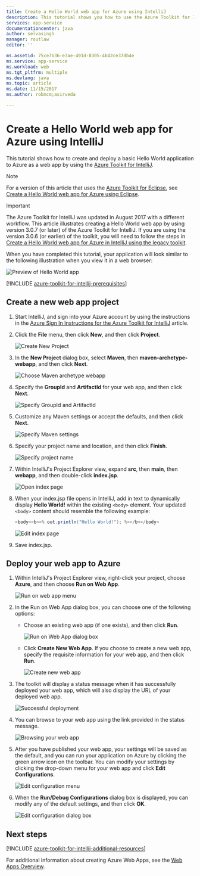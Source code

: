 ```yaml
---
title: Create a Hello World web app for Azure using IntelliJ
description: This tutorial shows you how to use the Azure Toolkit for IntelliJ to create a Hello World Web App for Azure.
services: app-service
documentationcenter: java
author: selvasingh
manager: routlaw
editor: ''

ms.assetid: 75ce7b36-e3ae-491d-8305-4b42ce37db4e
ms.service: app-service
ms.workload: web
ms.tgt_pltfrm: multiple
ms.devlang: java
ms.topic: article
ms.date: 11/15/2017
ms.author: robmcm;asirveda

---
```

# Create a Hello World web app for Azure using IntelliJ

This tutorial shows how to create and deploy a basic Hello World application to Azure as a web app by using the [Azure Toolkit for IntelliJ].

> [!NOTE]
>
> For a version of this article that uses the [Azure Toolkit for Eclipse], see [Create a Hello World web app for Azure using Eclipse][eclipse-hello-world].
>

> [!IMPORTANT]
> 
> The Azure Toolkit for IntelliJ was updated in August 2017 with a different workflow. This article illustrates creating a Hello World web app by using version 3.0.7 (or later) of the Azure Toolkit for IntelliJ. If you are using the version 3.0.6 (or earlier) of the toolkit, you will need to follow the steps in [Create a Hello World web app for Azure in IntelliJ using the legacy toolkit][Legacy Version].
> 

When you have completed this tutorial, your application will look similar to the following illustration when you view it in a web browser:

![Preview of Hello World app][browse-web-app]

[!INCLUDE [azure-toolkit-for-intellij-prerequisites](../includes/azure-toolkit-for-intellij-prerequisites.md)]

## Create a new web app project

1. Start IntelliJ, and sign into your Azure account by using the instructions in the [Azure Sign In Instructions for the Azure Toolkit for IntelliJ][intelliJ-sign-in-instructions] article.

1. Click the **File** menu, then click **New**, and then click **Project**.
   
   ![Create New Project][file-new-project]

1. In the **New Project** dialog box, select **Maven**, then **maven-archetype-webapp**, and then click **Next**.
   
   ![Choose Maven archetype webapp][maven-archetype-webapp]
   
1. Specify the **GroupId** and **ArtifactId** for your web app, and then click **Next**.
   
   ![Specify GroupId and ArtifactId][groupid-and-artifactid]

1. Customize any Maven settings or accept the defaults, and then click **Next**.
   
   ![Specify Maven settings][maven-options]

1. Specify your project name and location, and then click **Finish**.
   
   ![Specify project name][project-name]

1. Within IntelliJ's Project Explorer view, expand **src**, then **main**, then **webapp**, and then double-click **index.jsp**.
   
   ![Open index page][open-index-page]

1. When your index.jsp file opens in IntelliJ, add in text to dynamically display **Hello World!** within the existing `<body>` element. Your updated `<body>` content should resemble the following example:
   
   ```java
   <body><b><% out.println("Hello World!"); %></b></body>
   ``` 

   ![Edit index page][edit-index-page]

1. Save index.jsp.

## Deploy your web app to Azure

1. Within IntelliJ's Project Explorer view, right-click your project, choose **Azure**, and then choose **Run on Web App**.
   
   ![Run on web app menu][run-on-web-app-menu]

1. In the Run on Web App dialog box, you can choose one of the following options:

   * Choose an existing web app (if one exists), and then click **Run**.

      ![Run on Web App dialog box][run-on-web-app-dialog]

   * Click **Create New Web App**. If you choose to create a new web app, specify the requisite information for your web app, and then click **Run**.

      ![Create new web app][create-new-web-app-dialog]

1. The toolkit will display a status message when it has successfully deployed your web app, which will also display the URL of your deployed web app.

   ![Successful deployment][successfully-deployed]

1. You can browse to your web app using the link provided in the status message.

   ![Browsing your web app][browse-web-app]

1. After you have published your web app, your settings will be saved as the default, and you can run your application on Azure by clicking the green arrow icon on the toolbar. You can modify your settings by clicking the drop-down menu for your web app and click **Edit Configurations**.

   ![Edit configuration menu][edit-configuration-menu]

1. When the **Run/Debug Configurations** dialog box is displayed, you can modify any of the default settings, and then click **OK**.

   ![Edit configuration dialog box][edit-configuration-dialog]

## Next steps

[!INCLUDE [azure-toolkit-for-intellij-additional-resources](../includes/azure-toolkit-for-intellij-additional-resources.md)]

For additional information about creating Azure Web Apps, see the [Web Apps Overview].

<!-- URL List -->

[Azure Toolkit for IntelliJ]: azure-toolkit-for-intellij.md
[Azure Toolkit for Eclipse]: ../eclipse/azure-toolkit-for-eclipse.md
[eclipse-hello-world]: ../eclipse/azure-toolkit-for-eclipse-create-hello-world-web-app.md
[Web Apps Overview]: /azure/app-service/app-service-web-overview
[Apache Tomcat]: http://tomcat.apache.org/
[Jetty]: http://www.eclipse.org/jetty/
[Legacy Version]: azure-toolkit-for-intellij-create-hello-world-web-app-legacy-version.md
[intelliJ-sign-in-instructions]: azure-toolkit-for-intellij-sign-in-instructions.md

<!-- IMG List -->

[file-new-project]: ./media/azure-toolkit-for-intellij-create-hello-world-web-app/file-new-project.png
[maven-archetype-webapp]: ./media/azure-toolkit-for-intellij-create-hello-world-web-app/maven-archetype-webapp.png
[groupid-and-artifactid]: ./media/azure-toolkit-for-intellij-create-hello-world-web-app/groupid-and-artifactid.png
[maven-options]: ./media/azure-toolkit-for-intellij-create-hello-world-web-app/maven-options.png
[project-name]: ./media/azure-toolkit-for-intellij-create-hello-world-web-app/project-name.png
[open-index-page]: ./media/azure-toolkit-for-intellij-create-hello-world-web-app/open-index-page.png
[edit-index-page]: ./media/azure-toolkit-for-intellij-create-hello-world-web-app/edit-index-page.png
[run-on-web-app-menu]: ./media/azure-toolkit-for-intellij-create-hello-world-web-app/run-on-web-app-menu.png
[run-on-web-app-dialog]: ./media/azure-toolkit-for-intellij-create-hello-world-web-app/run-on-web-app-dialog.png
[create-new-web-app-dialog]: ./media/azure-toolkit-for-intellij-create-hello-world-web-app/create-new-web-app-dialog.png
[successfully-deployed]: ./media/azure-toolkit-for-intellij-create-hello-world-web-app/successfully-deployed.png
[browse-web-app]: ./media/azure-toolkit-for-intellij-create-hello-world-web-app/browse-web-app.png
[edit-configuration-menu]: ./media/azure-toolkit-for-intellij-create-hello-world-web-app/edit-configuration-menu.png
[edit-configuration-dialog]: ./media/azure-toolkit-for-intellij-create-hello-world-web-app/edit-configuration-dialog.png

